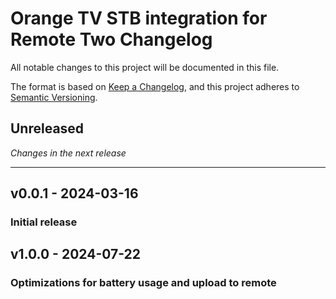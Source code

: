 # Orange TV STB integration for Remote Two Changelog

All notable changes to this project will be documented in this file.

The format is based on [Keep a Changelog](https://keepachangelog.com/en/1.0.0/),
and this project adheres to [Semantic Versioning](https://semver.org/spec/v2.0.0.html).

## Unreleased

_Changes in the next release_

---

## v0.0.1 - 2024-03-16
### Initial release

## v1.0.0 - 2024-07-22
### Optimizations for battery usage and upload to remote
